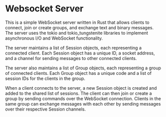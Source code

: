 # Websocket Server
This is a simple WebSocket server written in Rust that allows clients to connect, join or create groups, and exchange text and binary messages. The server uses the tokio and tokio_tungstenite libraries to implement asynchronous I/O and WebSocket functionality.

The server maintains a list of Session objects, each representing a connected client. Each Session object has a unique ID, a socket address, and a channel for sending messages to other connected clients.

The server also maintains a list of Group objects, each representing a group of connected clients. Each Group object has a unique code and a list of session IDs for the clients in the group.

When a client connects to the server, a new Session object is created and added to the shared list of sessions. The client can then join or create a group by sending commands over the WebSocket connection. Clients in the same group can exchange messages with each other by sending messages over their respective Session channels.

